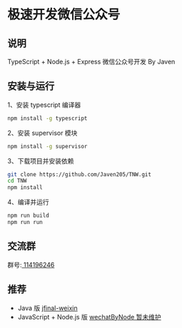 # 极速开发微信公众号

## 说明

TypeScript + Node.js + Express 微信公众号开发 By Javen


## 安装与运行

1、安装 typescript 编译器

```bash
npm install -g typescript
```

2、安装 supervisor 模块

```bash
npm install -g supervisor
```

3、下载项目并安装依赖

```bash
git clone https://github.com/Javen205/TNW.git
cd TNW
npm install 
```

4、编译并运行

```bash
npm run build
npm run run
```

## 交流群

群号:[ 114196246](https:shang.qq.com/wpa/qunwpa?idkey=a1e4fd8c71008961bd4fc8eeea224e726afd5e5eae7bf1d96d3c77897388bf24)


## 推荐

- Java 版 [jfinal-weixin](https://gitee.com/jfinal/jfinal-weixin)
- JavaScript + Node.js 版 [ wechatByNode 暂未维护](https://github.com/SilenceHVK/wechatByNode)
